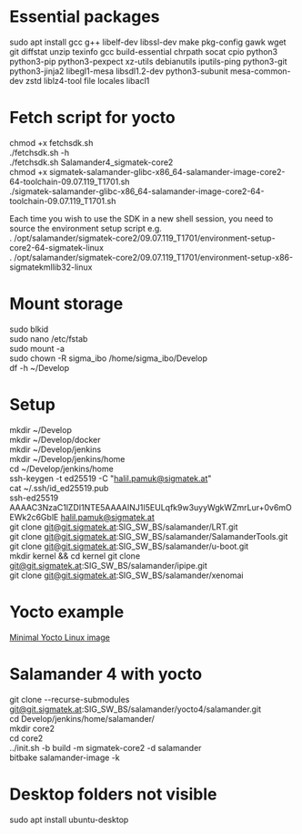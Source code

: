 # Essential packages
sudo apt install gcc g++ libelf-dev libssl-dev make pkg-config gawk wget git diffstat unzip texinfo gcc build-essential chrpath socat cpio python3 python3-pip python3-pexpect xz-utils debianutils iputils-ping python3-git python3-jinja2 libegl1-mesa libsdl1.2-dev python3-subunit mesa-common-dev zstd liblz4-tool file locales libacl1

# Fetch script for yocto
chmod +x fetchsdk.sh  
./fetchsdk.sh -h  
./fetchsdk.sh Salamander4_sigmatek-core2  
chmod +x sigmatek-salamander-glibc-x86_64-salamander-image-core2-64-toolchain-09.07.119_T1701.sh  
./sigmatek-salamander-glibc-x86_64-salamander-image-core2-64-toolchain-09.07.119_T1701.sh  

Each time you wish to use the SDK in a new shell session, you need to source the environment setup script e.g.  
. /opt/salamander/sigmatek-core2/09.07.119_T1701/environment-setup-core2-64-sigmatek-linux  
. /opt/salamander/sigmatek-core2/09.07.119_T1701/environment-setup-x86-sigmatekmllib32-linux  

# Mount storage
sudo blkid  
sudo nano /etc/fstab  
sudo mount -a  
sudo chown -R sigma_ibo /home/sigma_ibo/Develop  
df -h ~/Develop  

# Setup
mkdir ~/Develop  
mkdir ~/Develop/docker  
mkdir ~/Develop/jenkins  
mkdir ~/Develop/jenkins/home  
cd ~/Develop/jenkins/home  
ssh-keygen -t ed25519 -C "halil.pamuk@sigmatek.at"  
cat ~/.ssh/id_ed25519.pub  
ssh-ed25519 AAAAC3NzaC1lZDI1NTE5AAAAINJ1I5EULqfk9w3uyyWgkWZmrLur+0v6mOEWk2c6GblE halil.pamuk@sigmatek.at  
git clone git@git.sigmatek.at:SIG_SW_BS/salamander/LRT.git  
git clone git@git.sigmatek.at:SIG_SW_BS/salamander/SalamanderTools.git  
git clone git@git.sigmatek.at:SIG_SW_BS/salamander/u-boot.git  
mkdir kernel  && cd kernel
git clone git@git.sigmatek.at:SIG_SW_BS/salamander/ipipe.git  
git clone git@git.sigmatek.at:SIG_SW_BS/salamander/xenomai  

# Yocto example
<a href="https://learn.arm.com/learning-paths/embedded-systems/yocto_qemu/yocto_build/" target="_blank">Minimal Yocto Linux image</a>

# Salamander 4 with yocto
git clone --recurse-submodules git@git.sigmatek.at:SIG_SW_BS/salamander/yocto4/salamander.git  
cd Develop/jenkins/home/salamander/  
mkdir core2  
cd core2  
../init.sh -b build -m sigmatek-core2 -d salamander  
bitbake salamander-image -k  

# Desktop folders not visible
sudo apt install ubuntu-desktop
